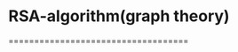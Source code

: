 # RSA-algorithm(graph theory)
===================================
<!DOCTYPE html>
<html>
<head>
<style>

<body>

<h3 style="color:#FFFF00;">project Name: </h3> <p>Graph theory using RSA</p>
<h4>ProjectMember:</h4> <p> Sidra Usman 63986, Ammar Haider 63813, Muhammad Saqlain 63814, Dua Javeria 63650, Humaira 63761</p>
<h4>Group Leader:</h4> <p> We all contribute in this project  </p>
<h3> Group Description </h3>
<p> SNA: Network is a bundle of modules for network algorithms, specifically designed for the needs of social network analysis
  (SNA)
</body>
</html>
